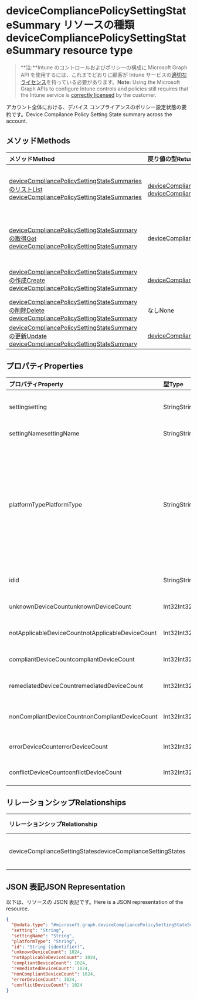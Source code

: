 # <a name="devicecompliancepolicysettingstatesummary-resource-type"></a><span data-ttu-id="f7439-101">deviceCompliancePolicySettingStateSummary リソースの種類</span><span class="sxs-lookup"><span data-stu-id="f7439-101">deviceCompliancePolicySettingStateSummary resource type</span></span>

> <span data-ttu-id="f7439-102">**注:**Intune のコントロールおよびポリシーの構成に Microsoft Graph API を使用するには、これまでどおりに顧客が Intune サービスの[適切なライセンス](https://go.microsoft.com/fwlink/?linkid=839381)を持っている必要があります。</span><span class="sxs-lookup"><span data-stu-id="f7439-102">**Note:** Using the Microsoft Graph APIs to configure Intune controls and policies still requires that the Intune service is [correctly licensed](https://go.microsoft.com/fwlink/?linkid=839381) by the customer.</span></span>

<span data-ttu-id="f7439-103">アカウント全体における、デバイス コンプライアンスのポリシー設定状態の要約です。</span><span class="sxs-lookup"><span data-stu-id="f7439-103">Device Compilance Policy Setting State summary across the account.</span></span>
## <a name="methods"></a><span data-ttu-id="f7439-104">メソッド</span><span class="sxs-lookup"><span data-stu-id="f7439-104">Methods</span></span>
|<span data-ttu-id="f7439-105">メソッド</span><span class="sxs-lookup"><span data-stu-id="f7439-105">Method</span></span>|<span data-ttu-id="f7439-106">戻り値の型</span><span class="sxs-lookup"><span data-stu-id="f7439-106">Return Type</span></span>|<span data-ttu-id="f7439-107">説明</span><span class="sxs-lookup"><span data-stu-id="f7439-107">Description</span></span>|
|:---|:---|:---|
|[<span data-ttu-id="f7439-108">deviceCompliancePolicySettingStateSummaries のリスト</span><span class="sxs-lookup"><span data-stu-id="f7439-108">List deviceCompliancePolicySettingStateSummaries</span></span>](../api/intune_deviceconfig_devicecompliancepolicysettingstatesummary_list.md)|<span data-ttu-id="f7439-109">[deviceCompliancePolicySettingStateSummary](../resources/intune_deviceconfig_devicecompliancepolicysettingstatesummary.md) コレクション</span><span class="sxs-lookup"><span data-stu-id="f7439-109">[deviceCompliancePolicySettingStateSummary](../resources/intune_deviceconfig_devicecompliancepolicysettingstatesummary.md) collection</span></span>|<span data-ttu-id="f7439-110">[deviceCompliancePolicySettingStateSummary](../resources/intune_deviceconfig_devicecompliancepolicysettingstatesummary.md) オブジェクトのプロパティとリレーションシップをリストします。</span><span class="sxs-lookup"><span data-stu-id="f7439-110">List properties and relationships of the [deviceCompliancePolicySettingStateSummary](../resources/intune_deviceconfig_devicecompliancepolicysettingstatesummary.md) objects.</span></span>|
|[<span data-ttu-id="f7439-111">deviceCompliancePolicySettingStateSummary の取得</span><span class="sxs-lookup"><span data-stu-id="f7439-111">Get deviceCompliancePolicySettingStateSummary</span></span>](../api/intune_deviceconfig_devicecompliancepolicysettingstatesummary_get.md)|[<span data-ttu-id="f7439-112">deviceCompliancePolicySettingStateSummary</span><span class="sxs-lookup"><span data-stu-id="f7439-112">deviceCompliancePolicySettingStateSummary</span></span>](../resources/intune_deviceconfig_devicecompliancepolicysettingstatesummary.md)|<span data-ttu-id="f7439-113">[deviceCompliancePolicySettingStateSummary](../resources/intune_deviceconfig_devicecompliancepolicysettingstatesummary.md) オブジェクトのプロパティとリレーションシップを読み取ります。</span><span class="sxs-lookup"><span data-stu-id="f7439-113">Read properties and relationships of [plannerAssignedToTaskBoardTaskFormat](../resources/intune_deviceconfig_devicecompliancepolicysettingstatesummary.md) object.</span></span>|
|[<span data-ttu-id="f7439-114">deviceCompliancePolicySettingStateSummary の作成</span><span class="sxs-lookup"><span data-stu-id="f7439-114">Create deviceCompliancePolicySettingStateSummary</span></span>](../api/intune_deviceconfig_devicecompliancepolicysettingstatesummary_create.md)|[<span data-ttu-id="f7439-115">deviceCompliancePolicySettingStateSummary</span><span class="sxs-lookup"><span data-stu-id="f7439-115">deviceCompliancePolicySettingStateSummary</span></span>](../resources/intune_deviceconfig_devicecompliancepolicysettingstatesummary.md)|<span data-ttu-id="f7439-116">新しい [deviceCompliancePolicySettingStateSummary](../resources/intune_deviceconfig_devicecompliancepolicysettingstatesummary.md) オブジェクトを作成します。</span><span class="sxs-lookup"><span data-stu-id="f7439-116">Create a new [plannerBucket](../resources/intune_deviceconfig_devicecompliancepolicysettingstatesummary.md) object.</span></span>|
|[<span data-ttu-id="f7439-117">deviceCompliancePolicySettingStateSummary の削除</span><span class="sxs-lookup"><span data-stu-id="f7439-117">Delete deviceCompliancePolicySettingStateSummary</span></span>](../api/intune_deviceconfig_devicecompliancepolicysettingstatesummary_delete.md)|<span data-ttu-id="f7439-118">なし</span><span class="sxs-lookup"><span data-stu-id="f7439-118">None</span></span>|<span data-ttu-id="f7439-119">[deviceCompliancePolicySettingStateSummary](../resources/intune_deviceconfig_devicecompliancepolicysettingstatesummary.md) を削除します。</span><span class="sxs-lookup"><span data-stu-id="f7439-119">Deletes a [deviceCompliancePolicySettingStateSummary](../resources/intune_deviceconfig_devicecompliancepolicysettingstatesummary.md).</span></span>|
|[<span data-ttu-id="f7439-120">deviceCompliancePolicySettingStateSummary の更新</span><span class="sxs-lookup"><span data-stu-id="f7439-120">Update deviceCompliancePolicySettingStateSummary</span></span>](../api/intune_deviceconfig_devicecompliancepolicysettingstatesummary_update.md)|[<span data-ttu-id="f7439-121">deviceCompliancePolicySettingStateSummary</span><span class="sxs-lookup"><span data-stu-id="f7439-121">deviceCompliancePolicySettingStateSummary</span></span>](../resources/intune_deviceconfig_devicecompliancepolicysettingstatesummary.md)|<span data-ttu-id="f7439-122">[deviceCompliancePolicySettingStateSummary](../resources/intune_deviceconfig_devicecompliancepolicysettingstatesummary.md) オブジェクトのプロパティを更新します。</span><span class="sxs-lookup"><span data-stu-id="f7439-122">Update the properties of a [calendar](../resources/intune_deviceconfig_devicecompliancepolicysettingstatesummary.md) object.</span></span>|

## <a name="properties"></a><span data-ttu-id="f7439-123">プロパティ</span><span class="sxs-lookup"><span data-stu-id="f7439-123">Properties</span></span>
|<span data-ttu-id="f7439-124">プロパティ</span><span class="sxs-lookup"><span data-stu-id="f7439-124">Property</span></span>|<span data-ttu-id="f7439-125">型</span><span class="sxs-lookup"><span data-stu-id="f7439-125">Type</span></span>|<span data-ttu-id="f7439-126">説明</span><span class="sxs-lookup"><span data-stu-id="f7439-126">Description</span></span>|
|:---|:---|:---|
|<span data-ttu-id="f7439-127">setting</span><span class="sxs-lookup"><span data-stu-id="f7439-127">setting</span></span>|<span data-ttu-id="f7439-128">String</span><span class="sxs-lookup"><span data-stu-id="f7439-128">String</span></span>|<span data-ttu-id="f7439-129">設定のクラス名とプロパティ名です。</span><span class="sxs-lookup"><span data-stu-id="f7439-129">The setting class name and property name.</span></span>|
|<span data-ttu-id="f7439-130">settingName</span><span class="sxs-lookup"><span data-stu-id="f7439-130">settingName</span></span>|<span data-ttu-id="f7439-131">String</span><span class="sxs-lookup"><span data-stu-id="f7439-131">String</span></span>|<span data-ttu-id="f7439-132">設定の名前です。</span><span class="sxs-lookup"><span data-stu-id="f7439-132">Name of the setting.</span></span>|
|<span data-ttu-id="f7439-133">platformType</span><span class="sxs-lookup"><span data-stu-id="f7439-133">PlatformType</span></span>|<span data-ttu-id="f7439-134">String</span><span class="sxs-lookup"><span data-stu-id="f7439-134">String</span></span>|<span data-ttu-id="f7439-135">設定のプラットフォームです。可能な値は、`android`、`iOS`、`macOS`、`windowsPhone81`、`windows81AndLater`、`windows10AndLater`、`all` です。</span><span class="sxs-lookup"><span data-stu-id="f7439-135">Setting platform Possible values are: `android`, `iOS`, `macOS`, `windowsPhone81`, `windows81AndLater`, `windows10AndLater`, `all`.</span></span>|
|<span data-ttu-id="f7439-136">id</span><span class="sxs-lookup"><span data-stu-id="f7439-136">id</span></span>|<span data-ttu-id="f7439-137">String</span><span class="sxs-lookup"><span data-stu-id="f7439-137">String</span></span>|<span data-ttu-id="f7439-138">エンティティのキー。</span><span class="sxs-lookup"><span data-stu-id="f7439-138">Name of the entity.</span></span>|
|<span data-ttu-id="f7439-139">unknownDeviceCount</span><span class="sxs-lookup"><span data-stu-id="f7439-139">unknownDeviceCount</span></span>|<span data-ttu-id="f7439-140">Int32</span><span class="sxs-lookup"><span data-stu-id="f7439-140">Int32</span></span>|<span data-ttu-id="f7439-141">不明なデバイスの数</span><span class="sxs-lookup"><span data-stu-id="f7439-141">Number of unknown devices</span></span>|
|<span data-ttu-id="f7439-142">notApplicableDeviceCount</span><span class="sxs-lookup"><span data-stu-id="f7439-142">notApplicableDeviceCount</span></span>|<span data-ttu-id="f7439-143">Int32</span><span class="sxs-lookup"><span data-stu-id="f7439-143">Int32</span></span>|<span data-ttu-id="f7439-144">該当しないデバイスの数</span><span class="sxs-lookup"><span data-stu-id="f7439-144">Number of not applicable devices</span></span>|
|<span data-ttu-id="f7439-145">compliantDeviceCount</span><span class="sxs-lookup"><span data-stu-id="f7439-145">compliantDeviceCount</span></span>|<span data-ttu-id="f7439-146">Int32</span><span class="sxs-lookup"><span data-stu-id="f7439-146">Int32</span></span>|<span data-ttu-id="f7439-147">準拠デバイスの数</span><span class="sxs-lookup"><span data-stu-id="f7439-147">Number of compliant devices</span></span>|
|<span data-ttu-id="f7439-148">remediatedDeviceCount</span><span class="sxs-lookup"><span data-stu-id="f7439-148">remediatedDeviceCount</span></span>|<span data-ttu-id="f7439-149">Int32</span><span class="sxs-lookup"><span data-stu-id="f7439-149">Int32</span></span>|<span data-ttu-id="f7439-150">修復済みデバイスの数</span><span class="sxs-lookup"><span data-stu-id="f7439-150">Number of remediated devices</span></span>|
|<span data-ttu-id="f7439-151">nonCompliantDeviceCount</span><span class="sxs-lookup"><span data-stu-id="f7439-151">nonCompliantDeviceCount</span></span>|<span data-ttu-id="f7439-152">Int32</span><span class="sxs-lookup"><span data-stu-id="f7439-152">Int32</span></span>|<span data-ttu-id="f7439-153">準拠していないデバイスの数</span><span class="sxs-lookup"><span data-stu-id="f7439-153">Number of NonCompliant devices</span></span>|
|<span data-ttu-id="f7439-154">errorDeviceCount</span><span class="sxs-lookup"><span data-stu-id="f7439-154">errorDeviceCount</span></span>|<span data-ttu-id="f7439-155">Int32</span><span class="sxs-lookup"><span data-stu-id="f7439-155">Int32</span></span>|<span data-ttu-id="f7439-156">エラー デバイスの数</span><span class="sxs-lookup"><span data-stu-id="f7439-156">Number of error devices</span></span>|
|<span data-ttu-id="f7439-157">conflictDeviceCount</span><span class="sxs-lookup"><span data-stu-id="f7439-157">conflictDeviceCount</span></span>|<span data-ttu-id="f7439-158">Int32</span><span class="sxs-lookup"><span data-stu-id="f7439-158">Int32</span></span>|<span data-ttu-id="f7439-159">競合デバイスの数</span><span class="sxs-lookup"><span data-stu-id="f7439-159">Number of conflict devices</span></span>|

## <a name="relationships"></a><span data-ttu-id="f7439-160">リレーションシップ</span><span class="sxs-lookup"><span data-stu-id="f7439-160">Relationships</span></span>
|<span data-ttu-id="f7439-161">リレーションシップ</span><span class="sxs-lookup"><span data-stu-id="f7439-161">Relationship</span></span>|<span data-ttu-id="f7439-162">型</span><span class="sxs-lookup"><span data-stu-id="f7439-162">Type</span></span>|<span data-ttu-id="f7439-163">説明</span><span class="sxs-lookup"><span data-stu-id="f7439-163">Description</span></span>|
|:---|:---|:---|
|<span data-ttu-id="f7439-164">deviceComplianceSettingStates</span><span class="sxs-lookup"><span data-stu-id="f7439-164">deviceComplianceSettingStates</span></span>|<span data-ttu-id="f7439-165">[deviceComplianceSettingState](../resources/intune_deviceconfig_devicecompliancesettingstate.md) コレクション</span><span class="sxs-lookup"><span data-stu-id="f7439-165">[deviceComplianceSettingState](../resources/intune_deviceconfig_devicecompliancesettingstate.md) collection</span></span>|<span data-ttu-id="f7439-166">まだ文書化されていません</span><span class="sxs-lookup"><span data-stu-id="f7439-166">Not yet documented</span></span>|

## <a name="json-representation"></a><span data-ttu-id="f7439-167">JSON 表記</span><span class="sxs-lookup"><span data-stu-id="f7439-167">JSON Representation</span></span>
<span data-ttu-id="f7439-168">以下は、リソースの JSON 表記です。</span><span class="sxs-lookup"><span data-stu-id="f7439-168">Here is a JSON representation of the resource.</span></span>
<!-- {
  "blockType": "resource",
  "keyProperty": "id",
  "@odata.type": "microsoft.graph.deviceCompliancePolicySettingStateSummary"
}
-->
``` json
{
  "@odata.type": "#microsoft.graph.deviceCompliancePolicySettingStateSummary",
  "setting": "String",
  "settingName": "String",
  "platformType": "String",
  "id": "String (identifier)",
  "unknownDeviceCount": 1024,
  "notApplicableDeviceCount": 1024,
  "compliantDeviceCount": 1024,
  "remediatedDeviceCount": 1024,
  "nonCompliantDeviceCount": 1024,
  "errorDeviceCount": 1024,
  "conflictDeviceCount": 1024
}
```



